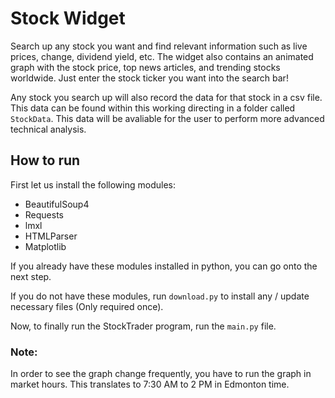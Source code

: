 # Stock Widget

Search up any stock you want and find relevant information such as live prices, change, dividend yield, etc. The widget also contains an animated graph with the stock price, top news articles, and trending stocks worldwide. Just enter the stock ticker you want into the search bar!

Any stock you search up will also record the data for that stock in a csv file. This data can be found within this working directing in a folder called ```StockData```. This data will be avaliable for the user to perform more advanced technical analysis. 
## How to run

First let us install the following modules:
   - BeautifulSoup4
   - Requests
   - lmxl
   - HTMLParser
   - Matplotlib       
 
If you already have these modules installed in python, you can go onto the next step. 

If you do not have these modules, run ```download.py``` to install any / update necessary files (Only required once). 
  
Now, to finally run the StockTrader program, run the ```main.py``` file.

### Note:
 
In order to see the graph change frequently, you have to run the graph in market hours. This translates to 7:30 AM to 2 PM in Edmonton time.  

